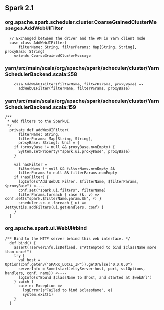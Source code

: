 ## Spark 2.1 ##

### org.apache.spark.scheduler.cluster.CoarseGrainedClusterMessages.AddWebUIFilter ###
      // Exchanged between the driver and the AM in Yarn client mode
      case class AddWebUIFilter(
          filterName: String, filterParams: Map[String, String], proxyBase: String)
        extends CoarseGrainedClusterMessage

### yarn/src/main/scala/org/apache/spark/scheduler/cluster/YarnSchedulerBackend.scala:258 ###
        case AddWebUIFilter(filterName, filterParams, proxyBase) =>
          addWebUIFilter(filterName, filterParams, proxyBase)

### yarn/src/main/scala/org/apache/spark/scheduler/cluster/YarnSchedulerBackend.scala:159 ###
    
    /**
     * Add filters to the SparkUI.
     */
      private def addWebUIFilter(
          filterName: String,
          filterParams: Map[String, String],
          proxyBase: String): Unit = {
        if (proxyBase != null && proxyBase.nonEmpty) {
          System.setProperty("spark.ui.proxyBase", proxyBase)
        }

        val hasFilter =
          filterName != null && filterName.nonEmpty &&
          filterParams != null && filterParams.nonEmpty
        if (hasFilter) {
          logInfo(s"Add WebUI Filter. $filterName, $filterParams, $proxyBase") <----
          conf.set("spark.ui.filters", filterName)
          filterParams.foreach { case (k, v) => conf.set(s"spark.$filterName.param.$k", v) }
          scheduler.sc.ui.foreach { ui => JettyUtils.addFilters(ui.getHandlers, conf) }
        }
      }


### org.apache.spark.ui.WebUI#bind ###
    /** Bind to the HTTP server behind this web interface. */
      def bind() {
        assert(!serverInfo.isDefined, s"Attempted to bind $className more than once!")
        try {
          val host = Option(conf.getenv("SPARK_LOCAL_IP")).getOrElse("0.0.0.0")
          serverInfo = Some(startJettyServer(host, port, sslOptions, handlers, conf, name)) <----
          logInfo(s"Bound $className to $host, and started at $webUrl")
        } catch {
          case e: Exception =>
            logError(s"Failed to bind $className", e)
            System.exit(1)
        }
      }
